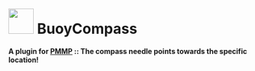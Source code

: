 # <img src="https://cdn.jsdelivr.net/gh/PresentKim/SVG-files/plugin-icons/buoycompass.svg" height="50" width="50"> BuoyCompass  
__A plugin for [PMMP](https://pmmp.io) :: The compass needle points towards the specific location!__  
